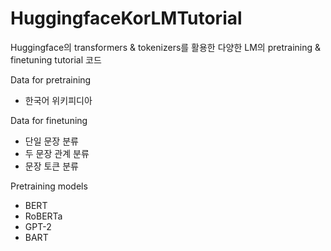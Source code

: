 # HuggingfaceKorLMTutorial
Huggingface의 transformers &amp; tokenizers를 활용한 다양한 LM의 pretraining &amp; finetuning tutorial 코드


Data for pretraining   
* 한국어 위키피디아   

Data for finetuning   
* 단일 문장 분류   
* 두 문장 관계 분류   
* 문장 토큰 분류   

Pretraining models      
* BERT  
* RoBERTa   
* GPT-2   
* BART   
